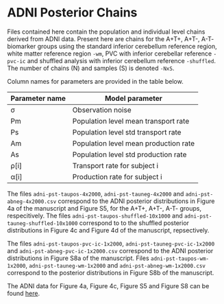 # ADNI Posterior Chains 

Files contained here contain the population and individual level chains derived from ADNI data. Present here are chains for the A+T+, A+T-, A-T- biomarker groups using the standard inferior cerebellum reference region, white matter reference region `-wm`, PVC with inferior cerebellar reference `-pvc-ic` and shuffled analysis with inferior cerebellum reference `-shuffled`. The number of chains (N) and samples (S) is denoted `-NxS`.

Column names for parameters are provided in the table below. 

| Parameter name    | Model parameter |
| --------------    | --------------- |
|       σ           | Observation noise |
| Pm                |  Population level mean transport rate   |
| Ps                |  Population level std transport rate    |
| Am                |  Population level mean production rate  |
| As                |  Population level std production rate   |
| ρ[i]              |  Transport rate for subject i   |
| α[i]              |  Production rate for subject i  |


The files `adni-pst-taupos-4x2000`, `adni-pst-tauneg-4x2000` and `adni-pst-abneg-4x2000.csv` correspond to the ADNI posterior distributions in Figure 4a of the manuscript and Figure S5, for the A+T+, A+T-, A-T- groups, respecitively. The files `adni-pst-taupos-shuffled-10x1000` 
and `adni-pst-tauneg-shuffled-10x1000` correspond to to the shuffled posterior distributions in Figure 4c and Figure 4d of the manuscript, repsectively.

The files `adni-pst-taupos-pvc-ic-1x2000`, `adni-pst-tauneg-pvc-ic-1x2000` and `adni-pst-abneg-pvc-ic-1x2000.csv` correspond to the ADNI posterior distributions in Figure S8a of the manuscript. Files `adni-pst-taupos-wm-1x2000`, `adni-pst-tauneg-wm-1x2000` and `adni-pst-abneg-wm-1x2000.csv` correspond to the posterior distributions in Figure S8b of the manuscript. 

The ADNI data for Figure 4a, Figure 4c, Figure S5 and Figure S8 can be found [here](https://github.com/PavanChaggar/local-fkpp/tree/main/adni/chains/csv).
